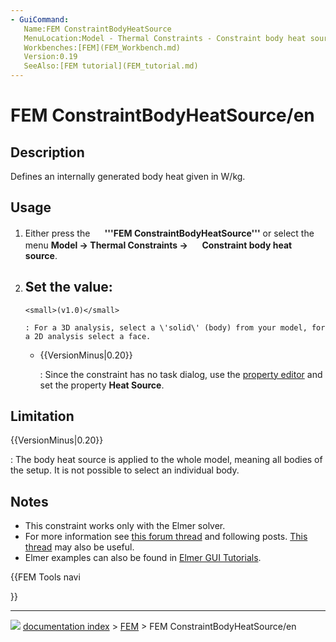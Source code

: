 ```yaml
---
- GuiCommand:
   Name:FEM ConstraintBodyHeatSource
   MenuLocation:Model - Thermal Constraints - Constraint body heat source
   Workbenches:[FEM](FEM_Workbench.md)
   Version:0.19
   SeeAlso:[FEM tutorial](FEM_tutorial.md)
---
```


# FEM ConstraintBodyHeatSource/en

## Description

Defines an internally generated body heat given in W/kg.

## Usage

1.  Either press the **<img src="images/FEM_ConstraintBodyHeatSource.svg" width=16px> '''FEM ConstraintBodyHeatSource'''** or select the menu **Model → Thermal Constraints → <img src="images/FEM_ConstraintBodyHeatSource.svg" width=16px> Constraint body heat source**.
2.  Set the value:
    -   
        <small>(v1.0)</small> 
        
        : For a 3D analysis, select a \'solid\' (body) from your model, for a 2D analysis select a face.

    -   
        {{VersionMinus|0.20}}
        
        : Since the constraint has no task dialog, use the [property editor](Property_editor.md) and set the property **Heat Source**.

## Limitation


{{VersionMinus|0.20}}

: The body heat source is applied to the whole model, meaning all bodies of the setup. It is not possible to select an individual body.

## Notes

-   This constraint works only with the Elmer solver.
-   For more information see [this forum thread](https://forum.freecadweb.org/viewtopic.php?f=18&t=44705&start=490#p422539) and following posts. [This thread](https://forum.freecadweb.org/viewtopic.php?f=18&t=28926) may also be useful.
-   Elmer examples can also be found in [Elmer GUI Tutorials](https://www.nic.funet.fi/pub/sci/physics/elmer/doc/ElmerTutorials.pdf).




{{FEM Tools navi

}}



---
![](images/Button_right.svg) [documentation index](../README.md) > [FEM](Category_FEM.md) > FEM ConstraintBodyHeatSource/en
